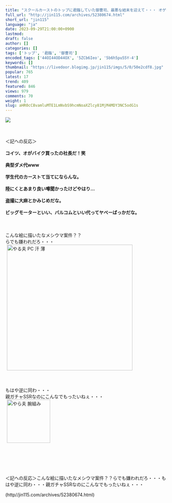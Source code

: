 ```yaml
---
title: "スクールカーストのトップに君臨していた御曹司、最悪な結末を迎えて・・・ オゲーム速報＠刃"
full_url: "http://jin115.com/archives/52380674.html"
short_url: "jin115"
language: "ja"
date: 2023-09-29T21:00:00+0900
lastmod: 
draft: false
author: []
categories: []
tags: ['トップ', '君臨', '御曹司']
encoded_tags: ['44OI44OD44OX', '5ZCb6Ieo', '5b6h5pu55Y-4']
keywords: []
thumbnail: "https://livedoor.blogimg.jp/jin115/imgs/5/0/50e2cdf8.jpg"
popular: 765
latest: 17
trend: 409
featured: 846
views: 979
comments: 70
weight: 1
slug: aHR0cC8vamluMTE1LmNvbS9hcmNoaXZlcy81MjM4MDY3NC5odG1s
---
```


![](https://livedoor.blogimg.jp/jin115/imgs/5/0/50e2cdf8.jpg)

<div><a name='more'></a> <br> <br> ＜記への反応＞<br> <br> <b>コイツ、オがバイク買ったの社長だ！笑</b><br> <br> <b>典型ダメ代www</b><br> <br> <b>学生代のカーストて当てにならんな。</b><br> <br> <b>陸にくとあまり良い噂聞かったけどやはり…</b><br> <br> <b>盗撮に大麻とかみじめだな。</b><br> <br> <b>ビッグモーターといい、バルコムといい代ってヤベーばっかだな。</b><br> <br> <br> <br> こんな絵に描いたなメシウマ案件？？<br> らでも嫌われだろ・・・<br> <img src='https//livedoor.blogimg.jp/jin115/imgs/a/f/afd6b43e.gif' alt='やる夫 PC 汗 薄' width='392' border='0' hspace='5' class='pict'><br> <br> <br> <br> もはや逆に同わ・・・<br> 親ガチャSSRなのにこんなでもったいねぇ・・・<br> <img src='https//livedoor.blogimg.jp/jin115/imgs/0/4/04ee80e6.gif' alt='やら夫 腕組み' width='135' border='0' hspace='5' class='pict'><br> <br> <br> <br> <br> <br> <p>＜記への反応＞こんな絵に描いたなメシウマ案件？？らでも嫌われだろ・・・もはや逆に同わ・・・親ガチャSSRなのにこんなでもったいねぇ・・・</p></div>

(http//jin115.com/archives/52380674.html)
